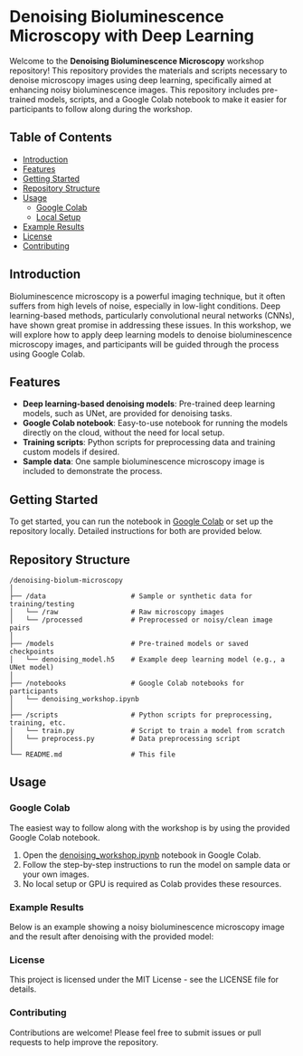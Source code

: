# Denoising Bioluminescence Microscopy with Deep Learning

Welcome to the **Denoising Bioluminescence Microscopy** workshop repository! This repository provides the materials and scripts necessary to denoise microscopy images using deep learning, specifically aimed at enhancing noisy bioluminescence images. This repository includes pre-trained models, scripts, and a Google Colab notebook to make it easier for participants to follow along during the workshop.

## Table of Contents

- [Introduction](#introduction)
- [Features](#features)
- [Getting Started](#getting-started)
- [Repository Structure](#repository-structure)
- [Usage](#usage)
  - [Google Colab](#google-colab)
  - [Local Setup](#local-setup)
- [Example Results](#example-results)
- [License](#license)
- [Contributing](#contributing)

## Introduction

Bioluminescence microscopy is a powerful imaging technique, but it often suffers from high levels of noise, especially in low-light conditions. Deep learning-based methods, particularly convolutional neural networks (CNNs), have shown great promise in addressing these issues. In this workshop, we will explore how to apply deep learning models to denoise bioluminescence microscopy images, and participants will be guided through the process using Google Colab.

## Features

- **Deep learning-based denoising models**: Pre-trained deep learning models, such as UNet, are provided for denoising tasks.
- **Google Colab notebook**: Easy-to-use notebook for running the models directly on the cloud, without the need for local setup.
- **Training scripts**: Python scripts for preprocessing data and training custom models if desired.
- **Sample data**: One sample bioluminescence microscopy image is included to demonstrate the process.

## Getting Started

To get started, you can run the notebook in [Google Colab](#google-colab) or set up the repository locally. Detailed instructions for both are provided below.

## Repository Structure

```plaintext
/denoising-biolum-microscopy
│
├── /data                     # Sample or synthetic data for training/testing
│   └── /raw                  # Raw microscopy images
│   └── /processed            # Preprocessed or noisy/clean image pairs
│
├── /models                   # Pre-trained models or saved checkpoints
│   └── denoising_model.h5    # Example deep learning model (e.g., a UNet model)
│
├── /notebooks                # Google Colab notebooks for participants
│   └── denoising_workshop.ipynb
│
├── /scripts                  # Python scripts for preprocessing, training, etc.
│   └── train.py              # Script to train a model from scratch
│   └── preprocess.py         # Data preprocessing script
│
└── README.md                 # This file
```

## Usage

### Google Colab

The easiest way to follow along with the workshop is by using the provided Google Colab notebook.

1. Open the [denoising_workshop.ipynb](./notebooks/denoising_workshop.ipynb) notebook in Google Colab.
2. Follow the step-by-step instructions to run the model on sample data or your own images.
3. No local setup or GPU is required as Colab provides these resources.

### Example Results

Below is an example showing a noisy bioluminescence microscopy image and the result after denoising with the provided model:


### License

This project is licensed under the MIT License - see the LICENSE file for details.

### Contributing

Contributions are welcome! Please feel free to submit issues or pull requests to help improve the repository.
